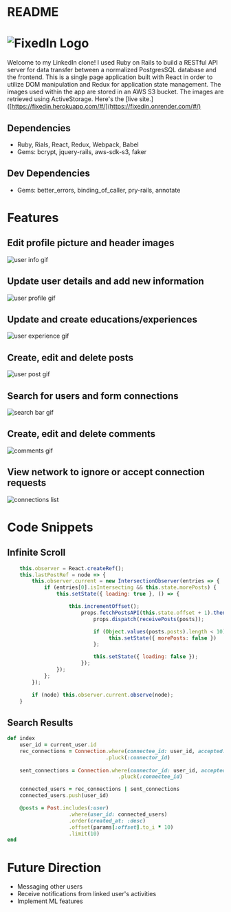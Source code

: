 # README

# ![FixedIn Logo](https://fixedin.onrender.com/assets/logo-63618d5868555002e04dde0bc99892f3d2b46eea9d6863902e4b4dd4cb312548.png)

Welcome to my LinkedIn clone! I used Ruby on Rails to build a RESTful API server for data transfer between a normalized PostgresSQL database and the frontend. This is a single page application built with React in order to utilize DOM manipulation and Redux for application state management. The images used within the app are stored in an AWS S3 bucket. The images are retrieved using ActiveStorage. Here's the [live site.]([https://fixedin.herokuapp.com/#/](https://fixedin.onrender.com/#/)

## Dependencies
- Ruby, Rials, React, Redux, Webpack, Babel
- Gems: bcrypt, jquery-rails, aws-sdk-s3, faker

## Dev Dependencies
- Gems: better_errors, binding_of_caller, pry-rails, annotate

# Features 
## Edit profile picture and header images
![user info gif](https://fixedin-seeds.s3.amazonaws.com/ChangeProfileImgs.gif)
## Update user details and add new information
![user profile gif](https://fixedin-seeds.s3.amazonaws.com/ChangeUserDetails.gif)
## Update and create educations/experiences
![user experience gif](https://fixedin-seeds.s3.amazonaws.com/ChangeExp.gif)
## Create, edit and delete posts
![user post gif](https://fixedin-seeds.s3.amazonaws.com/ChangePosts.gif)
## Search for users and form connections
![search bar gif](https://fixedin-seeds.s3.amazonaws.com/SearchAndConnect.gif)
## Create, edit and delete comments
![comments gif](https://fixedin-seeds.s3.amazonaws.com/Comments.gif)
## View network to ignore or accept connection requests
![connections list](https://fixedin-seeds.s3.amazonaws.com/Connections.gif)

# Code Snippets
## Infinite Scroll 
```javascript
    this.observer = React.createRef();
    this.lastPostRef = node => {
        this.observer.current = new IntersectionObserver(entries => {
            if (entries[0].isIntersecting && this.state.morePosts) {
                this.setState({ loading: true }, () => {

                    this.incrementOffset();
                        props.fetchPostsAPI(this.state.offset + 1).then(posts => {
                            props.dispatch(receivePosts(posts));

                            if (Object.values(posts.posts).length < 10) {
                                 this.setState({ morePosts: false })
                            };

                            this.setState({ loading: false });
                        });
                });
            };
        });

        if (node) this.observer.current.observe(node);
    }
```
## Search Results 
```ruby
def index 
    user_id = current_user.id
    rec_connections = Connection.where(connectee_id: user_id, accepted: true)
                                .pluck(:connector_id)
    
    sent_connections = Connection.where(connector_id: user_id, accepted: true)
                                    .pluck(:connectee_id)

    connected_users = rec_connections | sent_connections
    connected_users.push(user_id)

    @posts = Post.includes(:user)
                    .where(user_id: connected_users)
                    .order(created_at: :desc)
                    .offset(params[:offset].to_i * 10)
                    .limit(10)
end
```


# Future Direction 
- Messaging other users
- Receive notifications from linked user's activities
- Implement ML features
